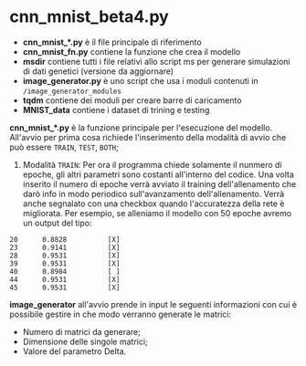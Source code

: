 # cnn_mnist_beta4.py

* **cnn_mnist_*.py** è il file principale di riferimento
* **cnn_mnist_fn.py** contiene la funzione che crea il modello
* **msdir** contiene tutti i file relativi allo script ms per generare simulazioni di dati genetici (versione da aggiornare)
* **image_generator.py** è uno script che usa i moduli contenuti in `/image_generator_modules`
* **tqdm** contiene dei moduli per creare barre di caricamento
* **MNIST_data** contiene i dataset di trining e testing

**cnn_mnist_*.py** è la funzione principale per l'esecuzione del modello. All'avvio per prima cosa richiede l'inserimento della modalità di avvio che può essere `TRAIN`, `TEST`, `BOTH`;

1. Modalità `TRAIN`: Per ora il programma chiede solamente il nunmero di epoche, gli altri parametri sono costanti all'interno del codice. Una volta inserito il numero di epoche verrà avviato il training dell'allenamento che darò info in modo periodico sull'avanzamento dell'allenamento. Verrà anche segnalato con una checkbox quando l'accuratezza della rete è migliorata. Per esempio, se alleniamo il modello con 50 epoche avremo un output del tipo:

```
20      0.8828          [X]
23      0.9141          [X]
28      0.9531          [X]
39      0.9531          [X]
40      0.8984          [ ]
44      0.9531          [X]
45      0.9531          [X]
```

**image_generator** all'avvio prende in input le seguenti informazioni con cui è possibile gestire in che modo verranno generate le matrici:
* Numero di matrici da generare;
* Dimensione delle singole matrici;
* Valore del parametro Delta.
